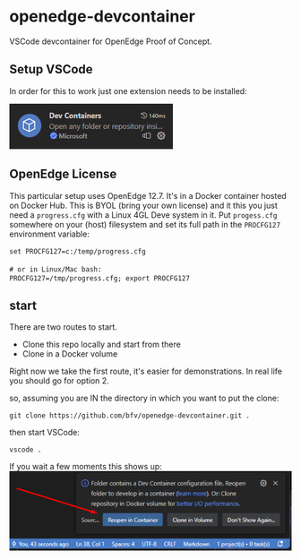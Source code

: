 # openedge-devcontainer
VSCode devcontainer for OpenEdge Proof of Concept.

## Setup VSCode
In order for this to work just one extension needs to be installed:

![devcontainers extension](./images/extension.png)

## OpenEdge License
This particular setup uses OpenEdge 12.7. It's in a Docker container hosted on Docker Hub.
This is BYOL (bring your own license) and it this you just need a `progress.cfg` with a Linux 4GL Deve system in it.
Put `progess.cfg` somewhere on your (host) filesystem and set its full path in the `PROCFG127` environment variable:

```
set PROCFG127=c:/temp/progress.cfg

# or in Linux/Mac bash:
PROCFG127=/tmp/progress.cfg; export PROCFG127
```

## start
There are two routes to start. 
- Clone this repo locally and start from there
- Clone in a Docker volume

Right now we take the first route, it's easier for demonstrations. In real life you should go for option 2.

so, assuming you are IN the directory in which you want to put the clone:
```
git clone https://github.com/bfv/openedge-devcontainer.git .
```

then start VSCode: 
```
vscode . 
```

If you wait a few moments this shows up: <br/>
![choose option "reopen in container"](./images/start-options1.png)

<more to come>
